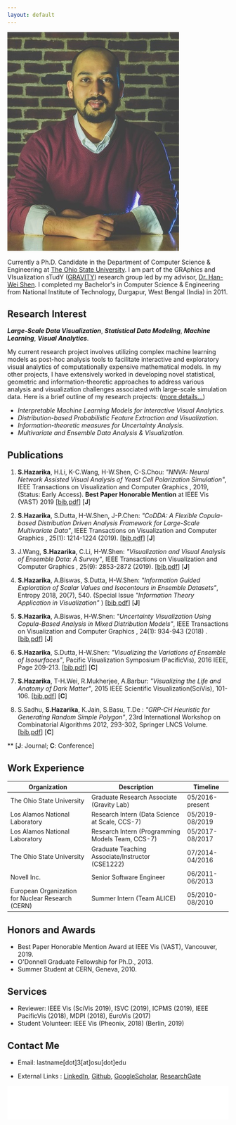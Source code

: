 ```yaml
---
layout: default
---
```



<img class="profile-picture" src="images/profile/SHP_0438_lowres.jpg">

Currently a Ph.D. Candidate in the Department of Computer Science & Engineering at [The Ohio State University](https://cse.osu.edu/). I am part of the GRAphics and VIsualization sTudY ([GRAVITY](http://web.cse.ohio-state.edu/~shen.94/hwshen/Research.html)) research group led by my advisor, [Dr. Han-Wei Shen](http://web.cse.ohio-state.edu/~shen.94/hwshen/Welcome.html). I completed my Bachelor's in Computer Science & Engineering from National Institute of Technology, Durgapur, West Bengal (India) in 2011.


## Research Interest

<i><b>Large-Scale Data Visualization</b></i>, <i><b>Statistical Data Modeling</b></i>, <i><b>Machine Learning</b></i>, <i><b>Visual Analytics</b></i>.

My current research project involves utilizing complex machine learning models as post-hoc analysis tools to facilitate interactive and exploratory visual analytics of computationally expensive mathematical models. In my other projects, I have extensively worked in developing novel statistical, geometric and information-theoretic approaches to address various analysis and visualization challenges associated with large-scale simulation data. Here is a brief outline of my research projects: ([more details...](/research))
  

<!-- My area of interest, broadly speaking, is in the field of Computer Graphics research. More specifically, Scientific Visualization, Real-Time Rendering and Big Data Visual Analytic. My current research projects involve developing Statistical and Geometric approaches to solve the problems of data analysis and visualization in large-scale scientific datasets.  -->



* <i>Interpretable Machine Learning Models for Interactive Visual Analytics. </i>
* <i>Distribution-based Probabilistic Feature Extraction and Visualization.</i>
* <i>Information-theoretic measures for Uncertainty Analysis.</i>
* <i>Multivariate and Ensemble Data Analysis & Visualization.</i>



## Publications

1. <b>S.Hazarika</b>, H.Li, K-C.Wang, H-W.Shen, C-S.Chou: <i>"NNVA: Neural Network Assisted Visual Analysis of Yeast Cell Polarization Simulation"</i>, IEEE Transactions on Visualization and Computer Graphics , 2019, (Status: Early Access). <b>Best Paper Honorable Mention</b> at IEEE Vis (VAST) 2019 [[bib](bibtex/nnva.bib),[pdf](papers/nnva-2020.pdf)] [<b>J</b>]

2. <b>S.Hazarika</b>, S.Dutta, H-W.Shen, J-P.Chen: <i>"CoDDA: A Flexible Copula-based Distribution Driven Analysis Framework for Large-Scale Multivariate Data"</i>, IEEE Transactions on Visualization and Computer Graphics , 25(1): 1214-1224 (2019). [[bib](bibtex/codda.bib),[pdf](papers/codda-2019.pdf)] [<b>J</b>]

3. J.Wang, <b>S.Hazarika</b>, C.Li, H-W.Shen: <i>"Visualization and Visual Analysis of Ensemble Data: A Survey"</i>, IEEE Transactions on Visualization and Computer Graphics , 25(9): 2853-2872 (2019). [[bib](bibtex/ens_survey.bib),[pdf]()] [<b>J</b>]

4. <b>S.Hazarika</b>, A.Biswas, S.Dutta, H-W.Shen: <i>"Information Guided Exploration of Scalar Values and Isocontours in Ensemble Datasets"</i>, Entropy 2018, 20(7), 540. (Special Issue <i>"Information Theory Application in Visualization" </i>) [[bib](bibtex/entropy.bib),[pdf](papers/entropy-2018.pdf)] [<b>J</b>]

5. <b>S.Hazarika</b>, A.Biswas, H-W.Shen: <i>"Uncertainty Visualization Using Copula-Based Analysis in Mixed Distribution Models"</i>, IEEE Transactions on Visualization and Computer Graphics , 24(1): 934-943 (2018) . [[bib](bibtex/copula.bib),[pdf](papers/copula-2018.pdf)] [<b>J</b>]

6. <b>S.Hazarika</b>, S.Dutta, H-W.Shen: <i>"Visualizing the Variations of Ensemble of Isosurfaces"</i>, Pacific Visualization Symposium (PacificVis), 2016 IEEE, Page 209-213. [[bib](bibtex/isosurface_var.bib),[pdf]()] [<b>C</b>]

7. <b>S.Hazarika</b>, T-H.Wei, R.Mukherjee, A.Barbur: <i>"Visualizing the Life and Anatomy of Dark Matter"</i>, 2015 IEEE Scientific Visualization(SciVis), 101-106. [[bib](bibtex/darkmatter.bib),[pdf]()] [<b>C</b>]

8. S.Sadhu, <b>S.Hazarika</b>, K.Jain, S.Basu, T.De : <i>"GRP-CH Heuristic for Generating Random Simple Polygon"</i>, 23rd International Workshop on Combinatorial Algorithms 2012, 293-302, Springer LNCS Volume. [[bib](grp_ch.bib),[pdf](papers/GRP_CH-2012.pdf)] [<b>C</b>]

** [<b>J</b>: Journal; <b>C</b>: Conference]


## Work Experience


Organization | Description | Timeline
-------|-------------|-----------
The Ohio State University | Graduate Research Associate (Gravity Lab)  | 05/2016-present
Los Alamos National Laboratory | Research Intern (Data Science at Scale, CCS-7)  | 05/2019-08/2019
Los Alamos National Laboratory | Research Intern (Programming Models Team, CCS-7)  | 05/2017-08/2017
The Ohio State University | Graduate Teaching Associate/Instructor (CSE1222)  | 07/2014-04/2016
Novell Inc. | Senior Software Engineer | 06/2011-06/2013
European Organization for Nuclear Research (CERN) | Summer Intern (Team ALICE) | 05/2010-08/2010


## Honors and Awards

* Best Paper Honorable Mention Award at IEEE Vis (VAST), Vancouver, 2019.
* O'Donnell Graduate Fellowship for  Ph.D., 2013.
* Summer Student at CERN, Geneva, 2010.

## Services

* Reviewer: IEEE Vis (SciVis 2019), ISVC (2019), ICPMS (2019), IEEE PacificVis (2018), MDPI (2018), EuroVis (2017)  
* Student Volunteer: IEEE Vis (Pheonix, 2018) (Berlin, 2019)

## Contact Me


* Email: lastname[dot]3[at]osu[dot]edu

* External Links : [LinkedIn](https://www.linkedin.com/in/subhashis-hazarika-65812723), [Github](https://github.com/subhashis), [GoogleScholar](https://scholar.google.com/citations?user=YBrmjxgAAAAJ&hl=en), [ResearchGate](https://www.researchgate.net/profile/Subhashis_Hazarika)



<img class="halo-image" src="images/whitefooter.png">
